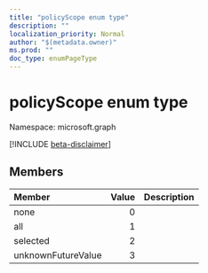 ```yaml
---
title: "policyScope enum type"
description: ""
localization_priority: Normal
author: "$(metadata.owner)"
ms.prod: ""
doc_type: enumPageType
---
```


# policyScope enum type

Namespace: microsoft.graph

[!INCLUDE [beta-disclaimer](../../includes/beta-disclaimer.md)]

## Members

| Member             | Value | Description |
| :----------------- | ----: | :---------- |
| none               | 0     |             |
| all                | 1     |             |
| selected           | 2     |             |
| unknownFutureValue | 3     |             |

